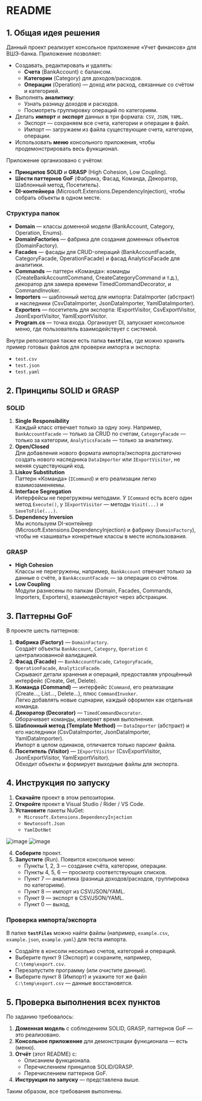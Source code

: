 
# README

## 1. Общая идея решения

Данный проект реализует консольное приложение &laquo;Учет финансов&raquo; для ВШЭ-банка. Приложение позволяет:

- Создавать, редактировать и удалять:
  - **Счета** (BankAccount) с балансом.
  - **Категории** (Category) для доходов/расходов.
  - **Операции** (Operation) — доход или расход, связанные со счётом и категорией.
- Выполнять **аналитику**:
  - Узнать разницу доходов и расходов.
  - Посмотреть группировку операций по категориям.
- Делать **импорт** и **экспорт** данных в три формата: `CSV`, `JSON`, `YAML`.
  - Экспорт — сохраняем все счета, категории и операции в файл.
  - Импорт — загружаем из файла существующие счета, категории, операции.
- Использовать **меню** консольного приложения, чтобы продемонстрировать весь функционал.

Приложение организовано с учётом:

- **Принципов SOLID** и **GRASP** (High Cohesion, Low Coupling).
- **Шести паттернов GoF** (Фабрика, Фасад, Команда, Декоратор, Шаблонный метод, Посетитель).
- **DI-контейнера** (Microsoft.Extensions.DependencyInjection), чтобы собрать объекты в одном месте.

### Структура папок

- **Domain** — классы доменной модели (BankAccount, Category, Operation, Enums).
- **DomainFactories** — фабрика для создания доменных объектов (DomainFactory).
- **Facades** — фасады для CRUD-операций (BankAccountFacade, CategoryFacade, OperationFacade) и фасад AnalyticsFacade для аналитики.
- **Commands** — паттерн &laquo;Команда&raquo;: команды (CreateBankAccountCommand, CreateCategoryCommand и т.д.), декоратор для замера времени TimedCommandDecorator, и CommandInvoker.
- **Importers** — шаблонный метод для импорта: DataImporter (абстракт) и наследники (CsvDataImporter, JsonDataImporter, YamlDataImporter).
- **Exporters** — посетитель для экспорта: IExportVisitor, CsvExportVisitor, JsonExportVisitor, YamlExportVisitor.
- **Program.cs** — точка входа. Организует DI, запускает консольное меню, где пользователь взаимодействует с системой.

Внутри репозитория также есть папка **`testFiles`**, где можно хранить пример готовых файлов для проверки импорта и экспорта:

- `test.csv`
- `test.json`
- `test.yaml`

## 2. Принципы SOLID и GRASP

### SOLID

1. **Single Responsibility**  
   Каждый класс отвечает только за одну зону. Например, `BankAccountFacade` — только за CRUD по счетам, `CategoryFacade` — только за категории, `AnalyticsFacade` — только за аналитику.
2. **Open/Closed**  
   Для добавления нового формата импорта/экспорта достаточно создать нового наследника `DataImporter` или `IExportVisitor`, не меняя существующий код.
3. **Liskov Substitution**  
   Паттерн &laquo;Команда&raquo; (`ICommand`) и его реализации легко взаимозаменяемы.
4. **Interface Segregation**  
   Интерфейсы не перегружены методами. У `ICommand` есть всего один метод `Execute()`, у `IExportVisitor` — методы `Visit(...)` и `SaveToFile(...)`.
5. **Dependency Inversion**  
   Мы используем DI-контейнер (Microsoft.Extensions.DependencyInjection) и фабрику (`DomainFactory`), чтобы не &laquo;зашивать&raquo; конкретные классы в месте использования.

### GRASP

- **High Cohesion**  
  Классы не перегружены, например, `BankAccount` отвечает только за данные о счёте, а `BankAccountFacade` — за операции со счётом.
- **Low Coupling**  
  Модули разнесены по папкам (Domain, Facades, Commands, Importers, Exporters), взаимодействуют через абстракции.

## 3. Паттерны GoF

В проекте шесть паттернов:

1. **Фабрика (Factory)** — `DomainFactory`.  
   Создаёт объекты `BankAccount`, `Category`, `Operation` с централизованной валидацией.
2. **Фасад (Facade)** — `BankAccountFacade`, `CategoryFacade`, `OperationFacade`, `AnalyticsFacade`.  
   Скрывают детали хранения и операций, предоставляя упрощённый интерфейс (Create, Get, Delete).
3. **Команда (Command)** — интерфейс `ICommand`, его реализации (Create..., List..., Delete...), плюс `CommandInvoker`.  
   Легко добавлять новые сценарии, каждый оформлен как отдельная команда.
4. **Декоратор (Decorator)** — `TimedCommandDecorator`.  
   Оборачивает команды, измеряет время выполнения.
5. **Шаблонный метод (Template Method)** — `DataImporter` (абстракт) и его наследники (CsvDataImporter, JsonDataImporter, YamlDataImporter).  
   Импорт в целом одинаков, отличается только парсинг файла.
6. **Посетитель (Visitor)** — `IExportVisitor` (CsvExportVisitor, JsonExportVisitor, YamlExportVisitor).  
   Обходит объекты и формирует выходные файлы для экспорта.

## 4. Инструкция по запуску

1. **Скачайте** проект в этом репозитории.
2. **Откройте** проект в Visual Studio / Rider / VS Code.
3. **Установите** пакеты NuGet:
   - `Microsoft.Extensions.DependencyInjection`      
   - `Newtonsoft.Json`
   - `YamlDotNet`
  
  
![image](https://github.com/user-attachments/assets/b3a8815b-5a28-4805-9e79-4545b6c49bc3) ![image](https://github.com/user-attachments/assets/a91022fc-8f1e-47bf-a57d-adde8f66c3d8)

4. **Соберите** проект.
5. **Запустите** (Run). Появится консольное меню:
   - Пункты 1, 2, 3 — создание счёта, категории, операции.
   - Пункты 4, 5, 6 — просмотр соответствующих списков.
   - Пункт 7 — аналитика (разница доходов/расходов, группировка по категориям).
   - Пункт 8 — импорт из CSV/JSON/YAML.
   - Пункт 9 — экспорт в CSV/JSON/YAML.
   - Пункт 0 — выход.

### Проверка импорта/экспорта

В папке **`testFiles`** можно найти файлы (например, `example.csv`, `example.json`, `example.yaml`) для теста импорта.

- Создайте в консоли несколько счетов, категорий и операций.
- Выберите пункт 9 (Экспорт) и сохраните, например, `C:\temp\export.csv`.
- Перезапустите программу (или очистите данные).
- Выберите пункт 8 (Импорт) и укажите тот же файл `C:\temp\export.csv` — данные восстановятся.

## 5. Проверка выполнения всех пунктов

По заданию требовалось:

1. **Доменная модель** с соблюдением SOLID, GRASP, паттернов GoF — это реализовано.
2. **Консольное приложение** для демонстрации функционала — есть (меню).
3. **Отчёт** (этот README) с:  
   - Описанием функционала.  
   - Перечислением принципов SOLID/GRASP.  
   - Перечислением паттернов GoF.  
4. **Инструкция по запуску** — представлена выше.

Таким образом, все требования выполнены.
